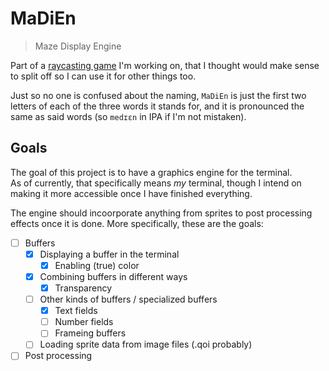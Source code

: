 # MaDiEn

> Maze Display Engine

Part of a [raycasting game](https://github.com/IOKG04/Maze) I'm working on, that I thought would make sense to split off so I can use it for other things too.

Just so no one is confused about the naming, `MaDiEn` is just the first two letters of each of the three words it stands for, and it is pronounced the same as said words (so `medɪɛn` in IPA if I'm not mistaken).

## Goals

The goal of this project is to have a graphics engine for the terminal.  
As of currently, that specifically means *my* terminal, though I intend on making it more accessible once I have finished everything.

The engine should incoorporate anything from sprites to post processing effects once it is done. More specifically, these are the goals:  
- [ ] Buffers
  - [x] Displaying a buffer in the terminal
    - [x] Enabling (true) color
  - [x] Combining buffers in different ways
    - [x] Transparency
  - [ ] Other kinds of buffers / specialized buffers
    - [x] Text fields
    - [ ] Number fields
    - [ ] Frameing buffers
  - [ ] Loading sprite data from image files (.qoi probably)
- [ ] Post processing
